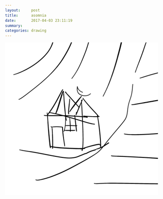 ```yaml
---
layout:     post
title:      asomnia
date:       2017-04-03 23:11:19
summary:    
categories: drawing
---
```

![asomnia](/images/diary/asomnia.png "'_'")

